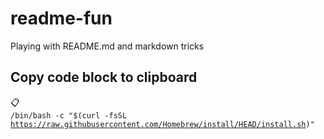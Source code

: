 # readme-fun
Playing with README.md and markdown tricks

## Copy code block to clipboard

<span style="cursor: pointer;" onclick="navigator.clipboard.writeText(document.querySelector('#brew').innerHTML.trim())">📋</span><code id="brew" style="padding:0.25em 0.1em 0.25em 0">
/bin/bash -c "$(curl -fsSL https://raw.githubusercontent.com/Homebrew/install/HEAD/install.sh)"
</code>
